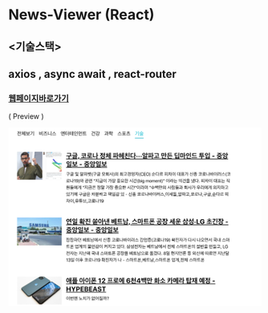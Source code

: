 # News-Viewer (React)

## <기술스택>

## axios , async await , react-router

### [웹페이지바로가기](https://wondonghwi.github.io/News-View/)

( Preview ) <br/>

<img src='capture.PNG'>
